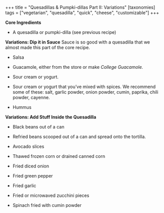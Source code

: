 +++
title = "Quesadillas & Pumpki-dillas Part II: Variations"
[taxonomies]
tags = ["vegetarian", "quesadilla", "quick", "cheese", "customizable"]
+++

**Core Ingredients**

- A quesadilla or pumpki-dilla (see previous recipe)

**Variations: Dip it in Sauce**
Sauce is so good with a quesadilla that we almost made this part of the core
recipe.

- Salsa

- Guacamole, either from the store or make _College Guacamole._

- Sour cream or yogurt.

- Sour cream or yogurt that you’ve mixed with spices. We recommend
  some of these: salt, garlic powder, onion powder, cumin, paprika, chili
  powder, cayenne.

- Hummus

**Variations: Add Stuff Inside the Quesadilla**

- Black beans out of a can

- Refried beans scooped out of a can and spread onto the tortilla.

- Avocado slices

- Thawed frozen corn or drained canned corn

- Fried diced onion

- Fried green pepper

- Fried garlic

- Fried or microwaved zucchini pieces

- Spinach fried with cumin powder
